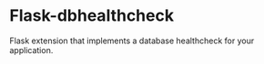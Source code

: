 # Flask-dbhealthcheck

Flask extension that implements a database healthcheck for your application.

